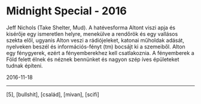 # Midnight Special - 2016

Jeff Nichols (Take Shelter, Mud). A hatévesforma Altont viszi apja és kisérője egy ismeretlen helyre, menekülve a rendőrök és egy vallásos szekta elől, ugyanis Alton veszi a rádiójeleket, katonai műholdak adását, nyelveken beszél és információs-fényt (tm) bocsájt ki a szemeiből. Alton egy fénygyerek, ezért a fényemberekhez kell csatlakoznia. A fényemberek a Föld felett élnek és néznek bennünket és nagyon szép íves épületeket tudnak építeni.

2016-11-18 

----

[5], [bullshit], [család], [mivan], [scifi]